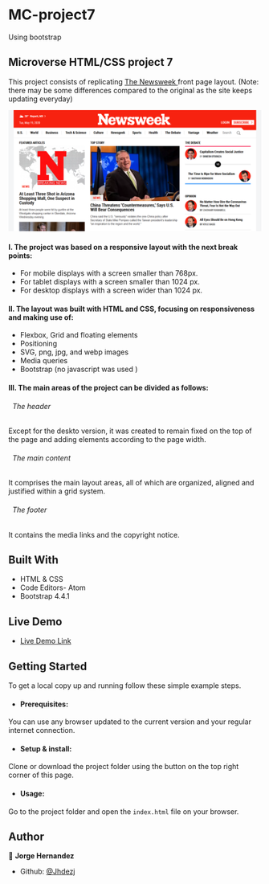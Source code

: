 # MC-project7
Using bootstrap

## Microverse HTML/CSS project 7

This project consists of replicating [The Newsweek ](https://www.newsweek.com/) front page layout. (Note: there may be some differences compared to the original as the site keeps updating everyday)



![screenshot](assets/images/readme-cover.png)

#### I. The project was based on a responsive layout with the next break points:

 - For mobile displays with a screen smaller than 768px.
 - For tablet displays with a screen smaller than 1024 px.
 - For desktop displays with a screen wider than 1024 px.

#### II. The layout was built with HTML and CSS,  focusing on responsiveness and making use of:

 - Flexbox, Grid and floating elements
 - Positioning
 - SVG, png, jpg, and webp images
 - Media queries
 - Bootstrap (no javascript was used )


#### III. The main areas of the project can be divided as follows:

  ###### &nbsp; The header
  Except for the deskto version, it was created to remain fixed on the top of the page and adding elements according to the page width.

  ###### &nbsp; The main content
  It comprises the main layout areas, all of which are organized, aligned and justified within a grid system.

  ###### &nbsp; The footer
  It contains the media links and the copyright notice.

## Built With

- HTML & CSS
- Code Editors- Atom
- Bootstrap 4.4.1

## Live Demo

- [Live Demo Link](https://rawcdn.githack.com/Jhdezj/MC-project7/19778576e30c554746f7843e711fe6f491b896ec/index.html)

## Getting Started

To get a local copy up and running follow these simple example steps.

* #### Prerequisites:
You can use any browser updated to the current version and your regular internet connection.
* #### Setup & install:
Clone or download the project folder using the button on the top right corner of this page.
* #### Usage:
Go to the project folder and open the `index.html` file on your browser.



## Author

👤 **Jorge Hernandez**

- Github: [@Jhdezj](https://github.com/Jhdezj)
